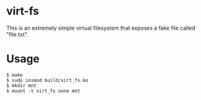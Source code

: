 # virt-fs

This is an extremely simple virtual filesystem that exposes a fake file called "file.txt".

# Usage

```
$ make
$ sudo insmod build/virt_fs.ko
$ mkdir mnt
$ mount -t virt_fs none mnt
```

